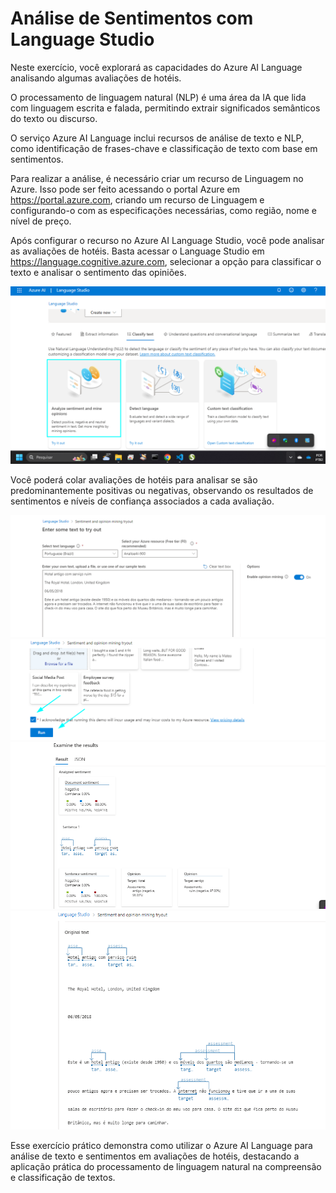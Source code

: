 # Análise de Sentimentos com Language Studio

Neste exercício, você explorará as capacidades do Azure AI Language analisando algumas avaliações de hotéis.

O processamento de linguagem natural (NLP) é uma área da IA que lida com linguagem escrita e falada, permitindo extrair significados semânticos do texto ou discurso.

O serviço Azure AI Language inclui recursos de análise de texto e NLP, como identificação de frases-chave e classificação de texto com base em sentimentos.

Para realizar a análise, é necessário criar um recurso de Linguagem no Azure. Isso pode ser feito acessando o portal Azure em https://portal.azure.com, criando um recurso de Linguagem e configurando-o com as especificações necessárias, como região, nome e nível de preço.

Após configurar o recurso no Azure AI Language Studio, você pode analisar as avaliações de hotéis. Basta acessar o Language Studio em https://language.cognitive.azure.com, selecionar a opção para classificar o texto e analisar o sentimento das opiniões.

![alt text](../../Imagens/2024-03-19_00-26.png)

 Você poderá colar avaliações de hotéis para analisar se são predominantemente positivas ou negativas, observando os resultados de sentimentos e níveis de confiança associados a cada avaliação.

![alt text](../../Imagens/2024-03-19_01-05.png)
![alt text](../../Imagens/2024-03-19_01-08.png)
![alt text](../../Imagens/2024-03-19_01-16.png)
![alt text](../../Imagens/2024-03-19_01-17.png)

Esse exercício prático demonstra como utilizar o Azure AI Language para análise de texto e sentimentos em avaliações de hotéis, destacando a aplicação prática do processamento de linguagem natural na compreensão e classificação de textos.
